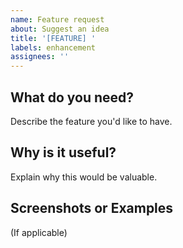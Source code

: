 ```yaml
---
name: Feature request
about: Suggest an idea
title: '[FEATURE] '
labels: enhancement
assignees: ''
---
```


## What do you need?
Describe the feature you'd like to have.

## Why is it useful?
Explain why this would be valuable.

## Screenshots or Examples
(If applicable) 